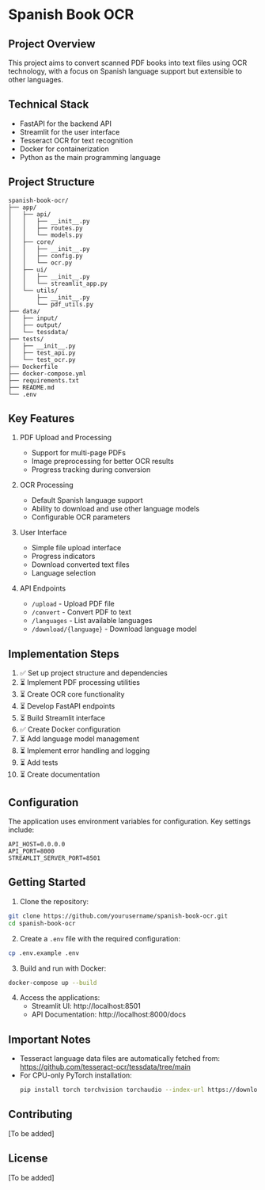 # Spanish Book OCR

## Project Overview
This project aims to convert scanned PDF books into text files using OCR technology, with a focus on Spanish language support but extensible to other languages.

## Technical Stack
- FastAPI for the backend API
- Streamlit for the user interface
- Tesseract OCR for text recognition
- Docker for containerization
- Python as the main programming language

## Project Structure
```
spanish-book-ocr/
├── app/
│   ├── api/
│   │   ├── __init__.py
│   │   ├── routes.py
│   │   └── models.py
│   ├── core/
│   │   ├── __init__.py
│   │   ├── config.py
│   │   └── ocr.py
│   ├── ui/
│   │   ├── __init__.py
│   │   └── streamlit_app.py
│   └── utils/
│       ├── __init__.py
│       └── pdf_utils.py
├── data/
│   ├── input/
│   ├── output/
│   └── tessdata/
├── tests/
│   ├── __init__.py
│   ├── test_api.py
│   └── test_ocr.py
├── Dockerfile
├── docker-compose.yml
├── requirements.txt
├── README.md
└── .env
```

## Key Features
1. PDF Upload and Processing
   - Support for multi-page PDFs
   - Image preprocessing for better OCR results
   - Progress tracking during conversion

2. OCR Processing
   - Default Spanish language support
   - Ability to download and use other language models
   - Configurable OCR parameters

3. User Interface
   - Simple file upload interface
   - Progress indicators
   - Download converted text files
   - Language selection

4. API Endpoints
   - `/upload` - Upload PDF file
   - `/convert` - Convert PDF to text
   - `/languages` - List available languages
   - `/download/{language}` - Download language model

## Implementation Steps
1. ✅ Set up project structure and dependencies
2. ⏳ Implement PDF processing utilities
3. ⏳ Create OCR core functionality
4. ⏳ Develop FastAPI endpoints
5. ⏳ Build Streamlit interface
6. ✅ Create Docker configuration
7. ⏳ Add language model management
8. ⏳ Implement error handling and logging
9. ⏳ Add tests
10. ⏳ Create documentation

## Configuration
The application uses environment variables for configuration. Key settings include:

```env
API_HOST=0.0.0.0
API_PORT=8000
STREAMLIT_SERVER_PORT=8501
```

## Getting Started

1. Clone the repository:
```bash
git clone https://github.com/yourusername/spanish-book-ocr.git
cd spanish-book-ocr
```

2. Create a `.env` file with the required configuration:
```bash
cp .env.example .env
```

3. Build and run with Docker:
```bash
docker-compose up --build
```

4. Access the applications:
   - Streamlit UI: http://localhost:8501
   - API Documentation: http://localhost:8000/docs

## Important Notes
- Tesseract language data files are automatically fetched from: https://github.com/tesseract-ocr/tessdata/tree/main
- For CPU-only PyTorch installation:
  ```bash
  pip install torch torchvision torchaudio --index-url https://download.pytorch.org/whl/cpu
  ```

## Contributing
[To be added]

## License
[To be added]